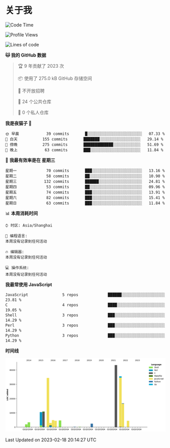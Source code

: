 # 关于我

<!--START_SECTION:waka-->
![Code Time](http://img.shields.io/badge/Code%20Time-725%20hrs%2040%20mins-blue)

![Profile Views](http://img.shields.io/badge/%E4%B8%AA%E4%BA%BA%E8%B5%84%E6%96%99%E8%A7%82%E7%9C%8B%E6%AC%A1%E6%95%B0-3-blue)

![Lines of code](https://img.shields.io/badge/%E4%BB%8E%E3%80%8CHello%20World%E3%80%8D%E8%B5%B7%E6%88%91%E5%B7%B2%E7%BB%8F%E5%86%99%E4%BA%86-128%20Thousand%20%E8%A1%8C%E4%BB%A3%E7%A0%81-blue)

**🐱 我的 GitHub 数据** 

> 🏆 9 年贡献了 2023 次
 > 
> 📦  使用了 275.0 kB GitHub 存储空间 
 > 
> 🚫 不开放招聘
 > 
> 📜 24 个公共仓库 
 > 
> 🔑 0 个私人仓库  
 > 
**我是夜猫子 🦉** 

```text
🌞 早晨            39 commits       █░░░░░░░░░░░░░░░░░░░░░░░░   07.33 % 
🌆 白天           155 commits       ███████░░░░░░░░░░░░░░░░░░   29.14 % 
🌃 傍晚           275 commits       █████████████░░░░░░░░░░░░   51.69 % 
🌙 晚上            63 commits       ███░░░░░░░░░░░░░░░░░░░░░░   11.84 % 

```
📅 **我最有效率是在 星期三** 

```text
星期一             70 commits       ███░░░░░░░░░░░░░░░░░░░░░░   13.16 % 
星期二             58 commits       ██░░░░░░░░░░░░░░░░░░░░░░░   10.90 % 
星期三            132 commits       ██████░░░░░░░░░░░░░░░░░░░   24.81 % 
星期四             53 commits       ██░░░░░░░░░░░░░░░░░░░░░░░   09.96 % 
星期五             74 commits       ███░░░░░░░░░░░░░░░░░░░░░░   13.91 % 
星期六             82 commits       ███░░░░░░░░░░░░░░░░░░░░░░   15.41 % 
星期日             63 commits       ███░░░░░░░░░░░░░░░░░░░░░░   11.84 % 

```


📊 **本周消耗时间** 

```text
⌚︎ 时区: Asia/Shanghai

💬 编程语言: 
本周没有记录到任何活动

🔥 编辑器: 
本周没有记录到任何活动

💻 操作系统: 
本周没有记录到任何活动

```

**我最常使用 JavaScript** 

```text
JavaScript               5 repos             ██████░░░░░░░░░░░░░░░░░░░   23.81 % 
C                        4 repos             ████░░░░░░░░░░░░░░░░░░░░░   19.05 % 
Shell                    3 repos             ███░░░░░░░░░░░░░░░░░░░░░░   14.29 % 
Perl                     3 repos             ███░░░░░░░░░░░░░░░░░░░░░░   14.29 % 
Python                   3 repos             ███░░░░░░░░░░░░░░░░░░░░░░   14.29 % 

```


**时间线**

![Chart not found](https://raw.githubusercontent.com/Arondight/Arondight/master/charts/bar_graph.png) 


 Last Updated on 2023-02-18 20:14:27 UTC
<!--END_SECTION:waka-->
